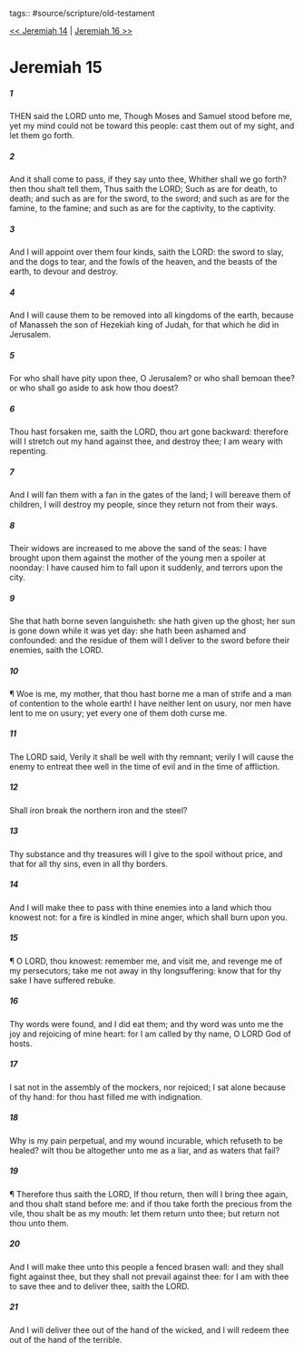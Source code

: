 tags:: #source/scripture/old-testament

[<< Jeremiah 14](/old-testament/24_Jeremiah/Jeremiah_14.md) | [Jeremiah 16 >>](/old-testament/24_Jeremiah/Jeremiah_16.md)

# Jeremiah 15

##### 1

THEN said the LORD unto me, Though Moses and Samuel stood before me, yet my mind could not be toward this people: cast them out of my sight, and let them go forth.

##### 2

And it shall come to pass, if they say unto thee, Whither shall we go forth? then thou shalt tell them, Thus saith the LORD; Such as are for death, to death; and such as are for the sword, to the sword; and such as are for the famine, to the famine; and such as are for the captivity, to the captivity.

##### 3

And I will appoint over them four kinds, saith the LORD: the sword to slay, and the dogs to tear, and the fowls of the heaven, and the beasts of the earth, to devour and destroy.

##### 4

And I will cause them to be removed into all kingdoms of the earth, because of Manasseh the son of Hezekiah king of Judah, for that which he did in Jerusalem.

##### 5

For who shall have pity upon thee, O Jerusalem? or who shall bemoan thee? or who shall go aside to ask how thou doest?

##### 6

Thou hast forsaken me, saith the LORD, thou art gone backward: therefore will I stretch out my hand against thee, and destroy thee; I am weary with repenting.

##### 7

And I will fan them with a fan in the gates of the land; I will bereave them of children, I will destroy my people, since they return not from their ways.

##### 8

Their widows are increased to me above the sand of the seas: I have brought upon them against the mother of the young men a spoiler at noonday: I have caused him to fall upon it suddenly, and terrors upon the city.

##### 9

She that hath borne seven languisheth: she hath given up the ghost; her sun is gone down while it was yet day: she hath been ashamed and confounded: and the residue of them will I deliver to the sword before their enemies, saith the LORD.

##### 10

¶ Woe is me, my mother, that thou hast borne me a man of strife and a man of contention to the whole earth! I have neither lent on usury, nor men have lent to me on usury; yet every one of them doth curse me.

##### 11

The LORD said, Verily it shall be well with thy remnant; verily I will cause the enemy to entreat thee well in the time of evil and in the time of affliction.

##### 12

Shall iron break the northern iron and the steel?

##### 13

Thy substance and thy treasures will I give to the spoil without price, and that for all thy sins, even in all thy borders.

##### 14

And I will make thee to pass with thine enemies into a land which thou knowest not: for a fire is kindled in mine anger, which shall burn upon you.

##### 15

¶ O LORD, thou knowest: remember me, and visit me, and revenge me of my persecutors; take me not away in thy longsuffering: know that for thy sake I have suffered rebuke.

##### 16

Thy words were found, and I did eat them; and thy word was unto me the joy and rejoicing of mine heart: for I am called by thy name, O LORD God of hosts.

##### 17

I sat not in the assembly of the mockers, nor rejoiced; I sat alone because of thy hand: for thou hast filled me with indignation.

##### 18

Why is my pain perpetual, and my wound incurable, which refuseth to be healed? wilt thou be altogether unto me as a liar, and as waters that fail?

##### 19

¶ Therefore thus saith the LORD, If thou return, then will I bring thee again, and thou shalt stand before me: and if thou take forth the precious from the vile, thou shalt be as my mouth: let them return unto thee; but return not thou unto them.

##### 20

And I will make thee unto this people a fenced brasen wall: and they shall fight against thee, but they shall not prevail against thee: for I am with thee to save thee and to deliver thee, saith the LORD.

##### 21

And I will deliver thee out of the hand of the wicked, and I will redeem thee out of the hand of the terrible.
